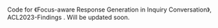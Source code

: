 Code for 《Focus-aware Response Generation in Inquiry Conversation》, ACL2023-Findings . Will be updated soon.
